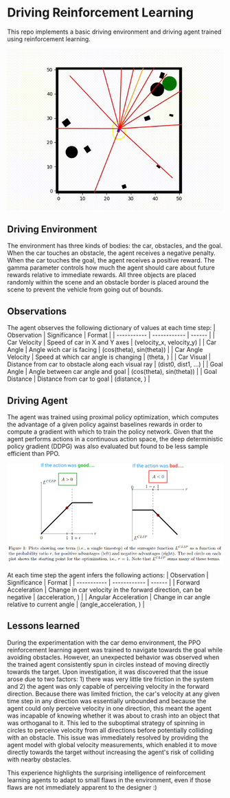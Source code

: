 # Driving Reinforcement Learning #
This repo implements a basic driving environment and driving agent trained using reinforcement learning.
<p align="center">
<img src="assets/obstacle_avoidance.gif" alt="Obstacle Avoidance"/>
</p>


## Driving Environment ##
The environment has three kinds of bodies: the car, obstacles, and the goal. When the car touches an obstacle, the agent receives a negative penalty. When the car touches the goal, the agent receives a positive reward. The gamma parameter controls how much the agent should care about future rewards relative to immediate rewards.  All three objects are placed randomly within the scene and an obstacle border is placed around the scene to prevent the vehicle from going out of bounds.


## Observations ##
The agent observes the following dictionary of values at each time step:
| Observation | Significance | Format |
| ----------- | ------------ | ------ |
| Car Velocity | Speed of car in X and Y axes | (velocity_x, velocity_y) |
| Car Angle | Angle wich car is facing | (cos(theta), sin(theta)) |
| Car Angle Velocity | Speed at which car angle is changing | (theta, ) |
| Car Visual | Distance from car to obstacle along each visual ray | (dist0, dist1, ...) |
| Goal Angle | Angle between car angle and goal | (cos(theta), sin(theta)) |
| Goal Distance | Distance from car to goal | (distance, ) |

## Driving Agent ##
The agent was trained using proximal policy optimization, which computes the advantage of a given policy against baselines rewards in order to compute a gradient with which to train the policy network. Given that the agent performs actions in a continuous action space, the deep deterministic policy gradient (DDPG) was also evaluated but found to be less sample efficient than PPO. 

<p align="center">
<img src="assets/ppo.png" alt="Proximal Policy Optimization"/>
</p>

At each time step the agent infers the following actions:
| Observation | Significance | Format |
| ----------- | ------------ | ------ |
| Forward Acceleration | Change in car velocity in the forward direction, can be negative | (acceleration, ) |
| Angular Acceleration | Change in car angle relative to current angle | (angle_acceleration, ) |


## Lessons learned ##
During the experimentation with the car demo environment, the PPO reinforcement learning agent was trained to navigate towards the goal while avoiding obstacles. However, an unexpected behavior was observed when the trained agent consistently spun in circles instead of moving directly towards the target. Upon investigation, it was discovered that the issue arose due to two factors: 1) there was very little tire friction in the system and 2) the agent was only capable of perceiving velocity in the forward direction. Because there was limited friction, the car's velocity at any given time step in any direction was essentially unbounded and because the agent could only perceive velocity in one direction, this meant the agent was incapable of knowing whether it was about to crash into an object that was orthoganal to it. This led to the suboptimal strategy of spinning in circles to perceive velocity from all directions before potentially colliding with an obstacle. This issue was immediately resolved by providing the agent model with global velocity measurements, which enabled it to move directly towards the target without increasing the agent's risk of colliding with nearby obstacles. 

This experience highlights the surprising intelligence of reinforcement learning agents to adapt to small flaws in the environment, even if those flaws are not immediately apparent to the designer :)
